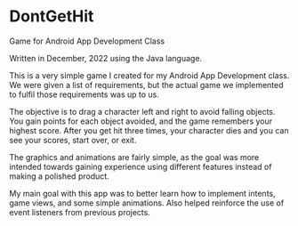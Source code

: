 # DontGetHit
Game for Android App Development Class

Written in December, 2022 using the Java language.

This is a very simple game I created for my Android App Development class.
We were given a list of requirements, but the actual game we implemented to fulfil those requirements was up to us.

The objective is to drag a character left and right to avoid falling objects. You gain points for each object avoided, and the game remembers your highest score.
After you get hit three times, your character dies and you can see your scores, start over, or exit.

The graphics and animations are fairly simple, as the goal was more intended towards gaining experience using different features instead of making a polished product.

My main goal with this app was to better learn how to implement intents, game views, and some simple animations.
Also helped reinforce the use of event listeners from previous projects.
